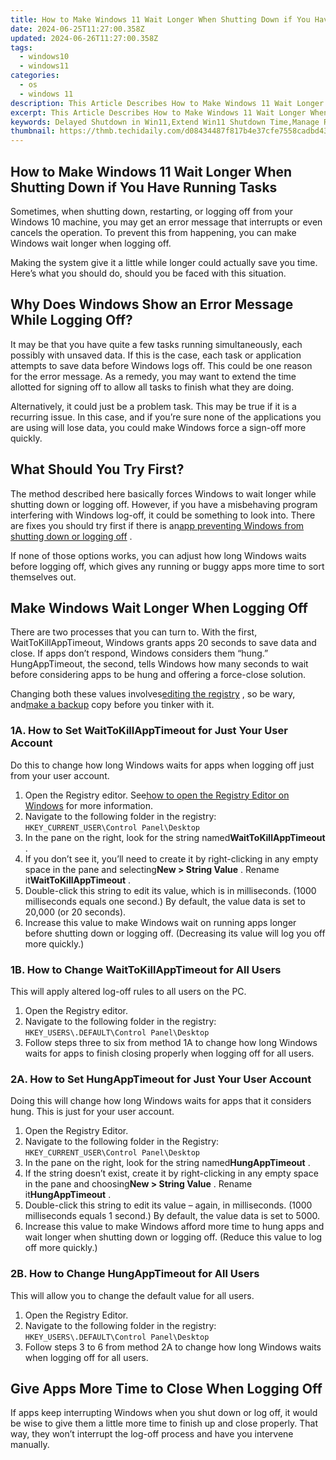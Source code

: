 ```yaml
---
title: How to Make Windows 11 Wait Longer When Shutting Down if You Have Running Tasks
date: 2024-06-25T11:27:00.358Z
updated: 2024-06-26T11:27:00.358Z
tags:
  - windows10
  - windows11
categories:
  - os
  - windows 11
description: This Article Describes How to Make Windows 11 Wait Longer When Shutting Down if You Have Running Tasks
excerpt: This Article Describes How to Make Windows 11 Wait Longer When Shutting Down if You Have Running Tasks
keywords: Delayed Shutdown in Win11,Extend Win11 Shutdown Time,Manage Running Tasks on Win11,Customize Win11 Shutdown Delay,Prolong Windows 11 Closing,Control Tasks During Win11 Close,Adjust Win11 Shutdown Duration
thumbnail: https://thmb.techidaily.com/d08434487f817b4e37cfe7558cadbd43386d2a1219d74867c43320f3c0faf48e.jpg
---
```


## How to Make Windows 11 Wait Longer When Shutting Down if You Have Running Tasks

 Sometimes, when shutting down, restarting, or logging off from your Windows 10 machine, you may get an error message that interrupts or even cancels the operation. To prevent this from happening, you can make Windows wait longer when logging off.

 Making the system give it a little while longer could actually save you time. Here’s what you should do, should you be faced with this situation.

## Why Does Windows Show an Error Message While Logging Off?

 It may be that you have quite a few tasks running simultaneously, each possibly with unsaved data. If this is the case, each task or application attempts to save data before Windows logs off. This could be one reason for the error message. As a remedy, you may want to extend the time allotted for signing off to allow all tasks to finish what they are doing.

 Alternatively, it could just be a problem task. This may be true if it is a recurring issue. In this case, and if you’re sure none of the applications you are using will lose data, you could make Windows force a sign-off more quickly.

## What Should You Try First?

 The method described here basically forces Windows to wait longer while shutting down or logging off. However, if you have a misbehaving program interfering with Windows log-off, it could be something to look into. There are fixes you should try first if there is an[app preventing Windows from shutting down or logging off](https://www.makeuseof.com/this-app-preventing-windows-shutting-down-restarting-signing-out-error/) .

 If none of those options works, you can adjust how long Windows waits before logging off, which gives any running or buggy apps more time to sort themselves out.

## Make Windows Wait Longer When Logging Off

 There are two processes that you can turn to. With the first, WaitToKillAppTimeout, Windows grants apps 20 seconds to save data and close. If apps don’t respond, Windows considers them “hung.” HungAppTimeout, the second, tells Windows how many seconds to wait before considering apps to be hung and offering a force-close solution.

 Changing both these values involves[editing the registry](https://www.makeuseof.com/tag/what-is-the-windows-registry-editor-and-how-do-i-use-it-makeuseof-explains/) , so be wary, and[make a backup](https://www.makeuseof.com/tag/backup-restore-windows-registry/) copy before you tinker with it.

### 1A. How to Set WaitToKillAppTimeout for Just Your User Account

 Do this to change how long Windows waits for apps when logging off just from your user account.

1. Open the Registry editor. See[how to open the Registry Editor on Windows](https://www.makeuseof.com/windows-11-open-registry-editor/) for more information.
2. Navigate to the following folder in the registry:  
`HKEY_CURRENT_USER\Control Panel\Desktop`
3. In the pane on the right, look for the string named**WaitToKillAppTimeout** .
4. If you don’t see it, you’ll need to create it by right-clicking in any empty space in the pane and selecting**New > String Value** . Rename it**WaitToKillAppTimeout** .
5. Double-click this string to edit its value, which is in milliseconds. (1000 milliseconds equals one second.) By default, the value data is set to 20,000 (or 20 seconds).
6. Increase this value to make Windows wait on running apps longer before shutting down or logging off. (Decreasing its value will log you off more quickly.)

### 1B. How to Change WaitToKillAppTimeout for All Users

This will apply altered log-off rules to all users on the PC.

1. Open the Registry editor.
2. Navigate to the following folder in the registry:  
`HKEY_USERS\.DEFAULT\Control Panel\Desktop`
3. Follow steps three to six from method 1A to change how long Windows waits for apps to finish closing properly when logging off for all users.

### 2A. How to Set HungAppTimeout for Just Your User Account

 Doing this will change how long Windows waits for apps that it considers hung. This is just for your user account.

1. Open the Registry Editor.
2. Navigate to the following folder in the Registry:  
`HKEY_CURRENT_USER\Control Panel\Desktop`
3. In the pane on the right, look for the string named**HungAppTimeout** .
4. If the string doesn’t exist, create it by right-clicking in any empty space in the pane and choosing**New > String Value** . Rename it**HungAppTimeout** .
5. Double-click this string to edit its value – again, in milliseconds. (1000 milliseconds equals 1 second.) By default, the value data is set to 5000.
6. Increase this value to make Windows afford more time to hung apps and wait longer when shutting down or logging off. (Reduce this value to log off more quickly.)

### 2B. How to Change HungAppTimeout for All Users

This will allow you to change the default value for all users.

1. Open the Registry Editor.
2. Navigate to the following folder in the registry:  
`HKEY_USERS\.DEFAULT\Control Panel\Desktop`
3. Follow steps 3 to 6 from method 2A to change how long Windows waits when logging off for all users.

## Give Apps More Time to Close When Logging Off

 If apps keep interrupting Windows when you shut down or log off, it would be wise to give them a little more time to finish up and close properly. That way, they won’t interrupt the log-off process and have you intervene manually.


<ins class="adsbygoogle"
     style="display:block"
     data-ad-format="autorelaxed"
     data-ad-client="ca-pub-7571918770474297"
     data-ad-slot="1223367746"></ins>



<ins class="adsbygoogle"
     style="display:block"
     data-ad-client="ca-pub-7571918770474297"
     data-ad-slot="8358498916"
     data-ad-format="auto"
     data-full-width-responsive="true"></ins>


